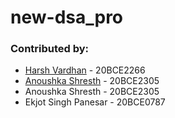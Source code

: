 # new-dsa_pro
### Contributed by:
- [Harsh Vardhan](https://github.com/harshhvv) - 20BCE2266
- [Anoushka Shresth](https://github.com/anoushka22) - 20BCE2305
-  Anoushka Shresth - 20BCE2305
-  Ekjot Singh Panesar - 20BCE0787
